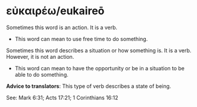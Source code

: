 # εὐκαιρέω/eukaireō
Sometimes this word is an action. It is a verb.

* This word can mean to use free time to do something.

Sometimes this word describes a situation or how something is. It is a verb. However, it is not an action. 

* This word can mean to have the opportunity or  be in a situation to be able to do something.

**Advice to translators**: This type of verb describes a state of being. 

See: Mark 6:31; Acts 17:21; 1 Corinthians 16:12
